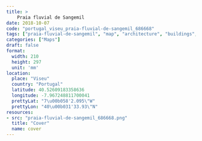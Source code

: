 ```yaml
---
title: > 
    Praia fluvial de Sangemil
date: 2018-10-07
code: "portugal_viseu_praia-fluvial-de-sangemil_686668"
tags: ["praia-fluvial-de-sangemil", "map", "architecture", "buildings", "Viseu", "Portugal"]
categories: ["Maps"]
draft: false
format:
  width: 210
  height: 297
  unit: 'mm'
location:
  place: "Viseu"
  country: "Portugal"
  latitude: 40.52609183358636
  longitude: -7.967248811700041
  prettyLat: "7\u00b058'2.095\"W"
  prettyLon: "40\u00b031'33.93\"N"
resources:
- src: "praia-fluvial-de-sangemil_686668.png"
  title: "Cover"
  name: cover
---
```

